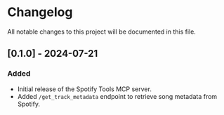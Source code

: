 # Changelog

All notable changes to this project will be documented in this file.

## [0.1.0] - 2024-07-21

### Added

- Initial release of the Spotify Tools MCP server.
- Added `/get_track_metadata` endpoint to retrieve song metadata from Spotify.
